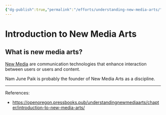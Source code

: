 ```yaml
---
{"dg-publish":true,"permalink":"/efforts/understanding-new-media-arts/","tags":["🌱"],"updated":"2024-10-29T14:20:33.049-07:00"}
---
```


# Introduction to New Media Arts
## What is new media arts?

[New Media](https://en.wikipedia.org/wiki/New_media) are communication technologies that enhance interaction between users or users and content.

Nam June Paik is probably the founder of New Media Arts as a discipline.

---
References:
- https://openoregon.pressbooks.pub/understandingnewmediaarts/chapter/introduction-to-new-media-arts/